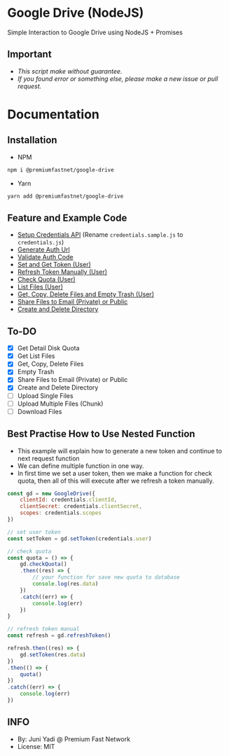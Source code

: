 # Google Drive (NodeJS)

Simple Interaction to Google Drive using NodeJS + Promises

## Important
* *This script make without guarantee.*
* *If you found error or something else, please make a new issue or pull request.*

# Documentation

## Installation
- NPM
```bash
npm i @premiumfastnet/google-drive
```
- Yarn
```bash
yarn add @premiumfastnet/google-drive
```

## Feature and Example Code
- [Setup Credentials API](example/credentials.sample.js) (Rename `credentials.sample.js` to `credentials.js`)
- [Generate Auth Url](example/authUrl.js)
- [Validate Auth Code](example/authUrl.js)
- [Set and Get Token (User)](example/setToken.js)
- [Refresh Token Manually (User)](example/setToken.js)
- [Check Quota (User)](example/checkQuota.js)
- [List Files (User)](example/listFiles.js)
- [Get, Copy, Delete Files and Empty Trash (User)](example/files.js)
- [Share Files to Email (Private) or Public](example/share.js)
- [Create and Delete Directory](example/dir.js)

## To-DO
- [x] Get Detail Disk Quota
- [x] Get List Files
- [x] Get, Copy, Delete Files
- [x] Empty Trash
- [x] Share Files to Email (Private) or Public
- [x] Create and Delete Directory
- [ ] Upload Single Files
- [ ] Upload Multiple Files (Chunk)
- [ ] Download Files

## Best Practise How to Use Nested Function

- This example will explain how to generate a new token and continue to next request function
- We can define multiple function in one way.
- In first time we set a user token, then we make a function for check quota, then all of this will execute after we refresh a token manually.

```javascript
const gd = new GoogleDrive({
    clientId: credentials.clientId,
    clientSecret: credentials.clientSecret,
    scopes: credentials.scopes
})

// set user token
const setToken = gd.setToken(credentials.user)

// check quota
const quota = () => {
    gd.checkQuota()
    .then((res) => {
        // your function for save new quota to database
        console.log(res.data)
    })
    .catch((err) => {
        console.log(err)
    })
}

// refresh token manual
const refresh = gd.refreshToken()

refresh.then((res) => {
    gd.setToken(res.data)
})
.then(() => {
    quota()
})
.catch((err) => {
    console.log(err)
})
```

## INFO
* By: Juni Yadi @ Premium Fast Network
* License: MIT 